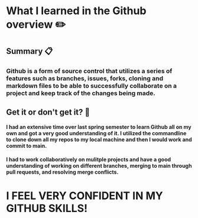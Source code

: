 # What I learned in the Github overview ✏️

## Summary 📋

### Github is a form of source control that utilizes a series of features such as branches, issues, forks, cloning and markdown files to be able to successfully collaborate on a project and keep track of the changes being made.

## Get it or don't get it? 🤔

#### I had an extensive time over last spring semester to learn Github all on my own and got a very good understanding of it. I utilized the commandline to clone down all my repos to my local machine and then I would work and commit to main.
#### I had to work collaboratively on mulitple projects and have a good understanding of working on different branches, merging to main through pull requests, and resolving merge conflicts.

# I FEEL VERY CONFIDENT IN MY GITHUB SKILLS!
